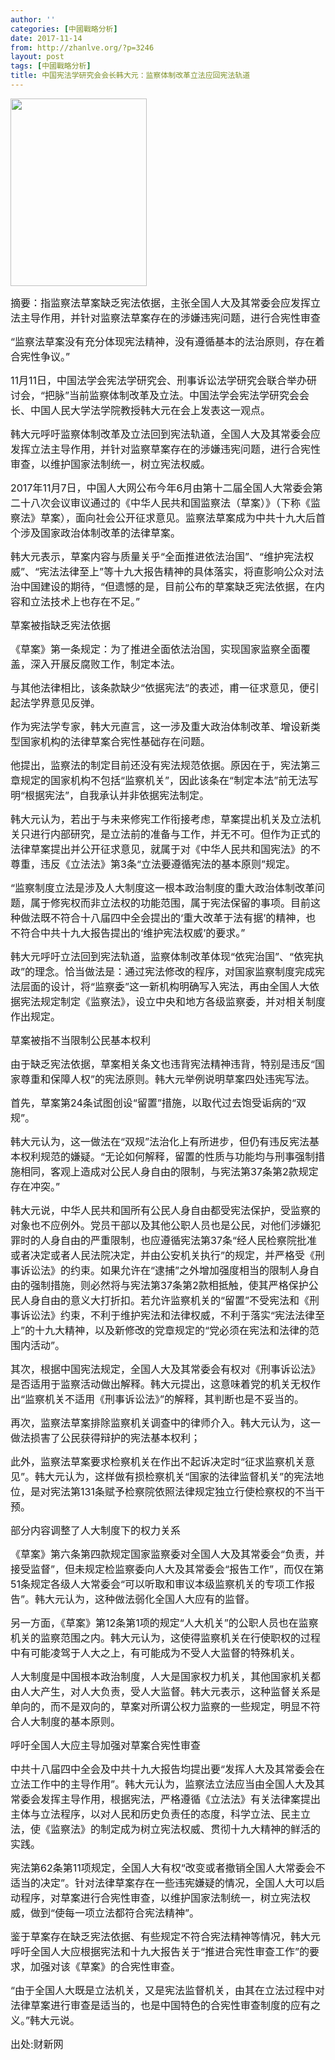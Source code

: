 ```yaml
---
author: ''
categories: [中國戰略分析]
date: 2017-11-14
from: http://zhanlve.org/?p=3246
layout: post
tags: [中國戰略分析]
title: 中国宪法学研究会会长韩大元：监察体制改革立法应回宪法轨道
---
```


<div id="entry">
<div class="at-above-post addthis_tool" data-url="http://zhanlve.org/?p=3246">
</div>
<p>
<img alt="" class="aligncenter size-medium wp-image-3247" height="300" sizes="(max-width: 218px) 100vw, 218px" src="http://zhanlve.org/wp-content/uploads/2017/11/W020130206356185271638-218x300.jpg" srcset="http://zhanlve.org/wp-content/uploads/2017/11/W020130206356185271638-218x300.jpg 218w, http://zhanlve.org/wp-content/uploads/2017/11/W020130206356185271638.jpg 300w" width="218"/>
</p>
<p style="text-align: left;">
<span style="font-size: 12pt;">
   摘要：指监察法草案缺乏宪法依据，主张全国人大及其常委会应发挥立法主导作用，并针对监察法草案存在的涉嫌违宪问题，进行合宪性审查
  </span>
</p>
<p>
<span style="font-size: 12pt;">
   “监察法草案没有充分体现宪法精神，没有遵循基本的法治原则，存在着合宪性争议。”
  </span>
</p>
<p>
<span style="font-size: 12pt;">
   11月11日，中国法学会宪法学研究会、刑事诉讼法学研究会联合举办研讨会，“把脉”当前监察体制改革及立法。中国法学会宪法学研究会会长、中国人民大学法学院教授韩大元在会上发表这一观点。
  </span>
</p>
<p>
<span style="font-size: 12pt;">
   韩大元呼吁监察体制改革及立法回到宪法轨道，全国人大及其常委会应发挥立法主导作用，并针对监察草案存在的涉嫌违宪问题，进行合宪性审查，以维护国家法制统一，树立宪法权威。
  </span>
</p>
<p>
<span style="font-size: 12pt;">
   2017年11月7日，中国人大网公布今年6月由第十二届全国人大常委会第二十八次会议审议通过的《中华人民共和国监察法（草案）》（下称《监察法》草案），面向社会公开征求意见。监察法草案成为中共十九大后首个涉及国家政治体制改革的法律草案。
  </span>
</p>
<p>
<span style="font-size: 12pt;">
   韩大元表示，草案内容与质量关乎“全面推进依法治国”、“维护宪法权威”、“宪法法律至上”等十九大报告精神的具体落实，将直影响公众对法治中国建设的期待，“但遗憾的是，目前公布的草案缺乏宪法依据，在内容和立法技术上也存在不足。”
  </span>
</p>
<p>
<span style="font-size: 12pt;">
   草案被指缺乏宪法依据
  </span>
</p>
<p>
<span style="font-size: 12pt;">
   《草案》第一条规定：为了推进全面依法治国，实现国家监察全面覆盖，深入开展反腐败工作，制定本法。
  </span>
</p>
<p>
<span style="font-size: 12pt;">
   与其他法律相比，该条款缺少“依据宪法”的表述，甫一征求意见，便引起法学界意见反弹。
  </span>
</p>
<p>
<span style="font-size: 12pt;">
   作为宪法学专家，韩大元直言，这一涉及重大政治体制改革、增设新类型国家机构的法律草案合宪性基础存在问题。
  </span>
</p>
<p>
<span style="font-size: 12pt;">
   他提出，监察法的制定目前还没有宪法规范依据。原因在于，宪法第三章规定的国家机构不包括“监察机关”，因此该条在“制定本法”前无法写明“根据宪法”，自我承认并非依据宪法制定。
  </span>
</p>
<p>
<span style="font-size: 12pt;">
   韩大元认为，若出于与未来修宪工作衔接考虑，草案提出机关及立法机关只进行内部研究，是立法前的准备与工作，并无不可。但作为正式的法律草案提出并公开征求意见，就属于对《中华人民共和国宪法》的不尊重，违反《立法法》第3条“立法要遵循宪法的基本原则”规定。
  </span>
</p>
<p>
<span style="font-size: 12pt;">
   “监察制度立法是涉及人大制度这一根本政治制度的重大政治体制改革问题，属于修宪权而非立法权的功能范围，属于宪法保留的事项。目前这种做法既不符合十八届四中全会提出的‘重大改革于法有据’的精神，也不符合中共十九大报告提出的‘维护宪法权威’的要求。”
  </span>
</p>
<p>
<span style="font-size: 12pt;">
   韩大元呼吁立法回到宪法轨道，监察体制改革体现“依宪治国”、“依宪执政”的理念。恰当做法是：通过宪法修改的程序，对国家监察制度完成宪法层面的设计，将“监察委”这一新机构明确写入宪法，再由全国人大依据宪法规定制定《监察法》，设立中央和地方各级监察委，并对相关制度作出规定。
  </span>
</p>
<p>
<span style="font-size: 12pt;">
   草案被指不当限制公民基本权利
  </span>
</p>
<p>
<span style="font-size: 12pt;">
   由于缺乏宪法依据，草案相关条文也违背宪法精神违背，特别是违反“国家尊重和保障人权”的宪法原则。韩大元举例说明草案四处违宪写法。
  </span>
</p>
<p>
<span style="font-size: 12pt;">
   首先，草案第24条试图创设“留置”措施，以取代过去饱受诟病的“双规”。
  </span>
</p>
<p>
<span style="font-size: 12pt;">
   韩大元认为，这一做法在“双规”法治化上有所进步，但仍有违反宪法基本权利规范的嫌疑。“无论如何解释，留置的性质与功能均与刑事强制措施相同，客观上造成对公民人身自由的限制，与宪法第37条第2款规定存在冲突。”
  </span>
</p>
<p>
<span style="font-size: 12pt;">
   韩大元说，中华人民共和国所有公民人身自由都受宪法保护，受监察的对象也不应例外。党员干部以及其他公职人员也是公民，对他们涉嫌犯罪时的人身自由的严重限制，也应遵循宪法第37条“经人民检察院批准或者决定或者人民法院决定，并由公安机关执行”的规定，并严格受《刑事诉讼法》的约束。如果允许在“逮捕”之外增加强度相当的限制人身自由的强制措施，则必然将与宪法第37条第2款相抵触，使其严格保护公民人身自由的意义大打折扣。若允许监察机关的“留置”不受宪法和《刑事诉讼法》约束，不利于维护宪法和法律权威，不利于落实“宪法法律至上”的十九大精神，以及新修改的党章规定的“党必须在宪法和法律的范围内活动”。
  </span>
</p>
<p>
<span style="font-size: 12pt;">
   其次，根据中国宪法规定，全国人大及其常委会有权对《刑事诉讼法》是否适用于监察活动做出解释。韩大元提出，这意味着党的机关无权作出“监察机关不适用《刑事诉讼法》”的解释，其判断也是不妥当的。
  </span>
</p>
<p>
<span style="font-size: 12pt;">
   再次，监察法草案排除监察机关调查中的律师介入。韩大元认为，这一做法损害了公民获得辩护的宪法基本权利；
  </span>
</p>
<p>
<span style="font-size: 12pt;">
   此外，监察法草案要求检察机关在作出不起诉决定时“征求监察机关意见”。韩大元认为，这样做有损检察机关“国家的法律监督机关”的宪法地位，是对宪法第131条赋予检察院依照法律规定独立行使检察权的不当干预。
  </span>
</p>
<p>
<span style="font-size: 12pt;">
   部分内容调整了人大制度下的权力关系
  </span>
</p>
<p>
<span style="font-size: 12pt;">
   《草案》第六条第四款规定国家监察委对全国人大及其常委会“负责，并接受监督”，但未规定检监察委向人大及其常委会“报告工作”，而仅在第51条规定各级人大常委会“可以听取和审议本级监察机关的专项工作报告”。韩大元认为，这种做法弱化全国人大应有的监督。
  </span>
</p>
<p>
<span style="font-size: 12pt;">
   另一方面，《草案》第12条第1项的规定“人大机关”的公职人员也在监察机关的监察范围之内。韩大元认为，这使得监察机关在行使职权的过程中有可能凌驾于人大之上，有可能成为不受人大监督的特殊机关。
  </span>
</p>
<p>
<span style="font-size: 12pt;">
   人大制度是中国根本政治制度，人大是国家权力机关，其他国家机关都由人大产生，对人大负责，受人大监督。韩大元表示，这种监督关系是单向的，而不是双向的，草案对所谓公权力监察的一些规定，明显不符合人大制度的基本原则。
  </span>
</p>
<p>
<span style="font-size: 12pt;">
   呼吁全国人大应主导加强对草案合宪性审查
  </span>
</p>
<p>
<span style="font-size: 12pt;">
   中共十八届四中全会及中共十九大报告均提出要“发挥人大及其常委会在立法工作中的主导作用”。韩大元认为，监察法立法应当由全国人大及其常委会发挥主导作用，根据宪法，严格遵循《立法法》有关法律案提出主体与立法程序，以对人民和历史负责任的态度，科学立法、民主立法，使《监察法》的制定成为树立宪法权威、贯彻十九大精神的鲜活的实践。
  </span>
</p>
<p>
<span style="font-size: 12pt;">
   宪法第62条第11项规定，全国人大有权“改变或者撤销全国人大常委会不适当的决定”。针对法律草案存在一些违宪嫌疑的情况，全国人大可以启动程序，对草案进行合宪性审查，以维护国家法制统一，树立宪法权威，做到“使每一项立法都符合宪法精神”。
  </span>
</p>
<p>
<span style="font-size: 12pt;">
   鉴于草案存在缺乏宪法依据、有些规定不符合宪法精神等情况，韩大元呼吁全国人大应根据宪法和十九大报告关于“推进合宪性审查工作”的要求，加强对该《草案》的合宪性审查。
  </span>
</p>
<p>
<span style="font-size: 12pt;">
   “由于全国人大既是立法机关，又是宪法监督机关，由其在立法过程中对法律草案进行审查是适当的，也是中国特色的合宪性审查制度的应有之义。”韩大元说。
  </span>
</p>
<p>
</p>
<p>
<span style="font-size: 12pt;">
   出处:财新网
  </span>
</p>
<!-- AddThis Advanced Settings above via filter on the_content -->
<!-- AddThis Advanced Settings below via filter on the_content -->
<!-- AddThis Advanced Settings generic via filter on the_content -->
<!-- AddThis Share Buttons above via filter on the_content -->
<!-- AddThis Share Buttons below via filter on the_content -->
<div class="at-below-post addthis_tool" data-url="http://zhanlve.org/?p=3246">
</div>
<!-- AddThis Share Buttons generic via filter on the_content -->
</div>
